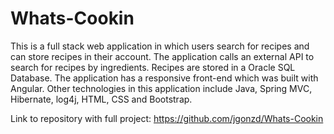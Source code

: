# Whats-Cookin

This is a full stack web application in which users search for recipes and can store recipes in their account. The application calls an external API to search for recipes by ingredients. Recipes are stored in a Oracle SQL Database. The application has a responsive front-end which was built with Angular. Other technologies in this application include Java, Spring MVC, Hibernate, log4j, HTML, CSS and Bootstrap.

Link to repository with full project:
https://github.com/jgonzd/Whats-Cookin